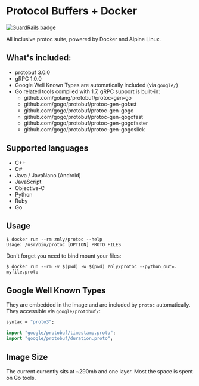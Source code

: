 # Protocol Buffers + Docker

[![GuardRails badge](https://badges.production.guardrails.io/moul/docker-protobuf.svg)](https://www.guardrails.io)

All inclusive protoc suite, powered by Docker and Alpine Linux.

## What's included:
- protobuf 3.0.0
- gRPC 1.0.0
- Google Well Known Types are automatically included (via `google/`)
- Go related tools compiled with 1.7, gRPC support is built-in:
  - github.com/golang/protobuf/protoc-gen-go
  - github.com/gogo/protobuf/protoc-gen-gofast
  - github.com/gogo/protobuf/protoc-gen-gogo
  - github.com/gogo/protobuf/protoc-gen-gogofast
  - github.com/gogo/protobuf/protoc-gen-gogofaster
  - github.com/gogo/protobuf/protoc-gen-gogoslick

## Supported languages
- C++
- C#
- Java / JavaNano (Android)
- JavaScript
- Objective-C
- Python
- Ruby
- Go

## Usage
```
$ docker run --rm znly/protoc --help
Usage: /usr/bin/protoc [OPTION] PROTO_FILES
```

Don't forget you need to bind mount your files:
```
$ docker run --rm -v $(pwd) -w $(pwd) znly/protoc --python_out=. myfile.proto
```

## Google Well Known Types
They are embedded in the image and are included by `protoc` automatically.
They accessible via `google/protobuf/`:
```protobuf
syntax = "proto3";

import "google/protobuf/timestamp.proto";
import "google/protobuf/duration.proto";
```

## Image Size
The current currently sits at ~290mb and one layer. Most the space is spent on Go tools.
